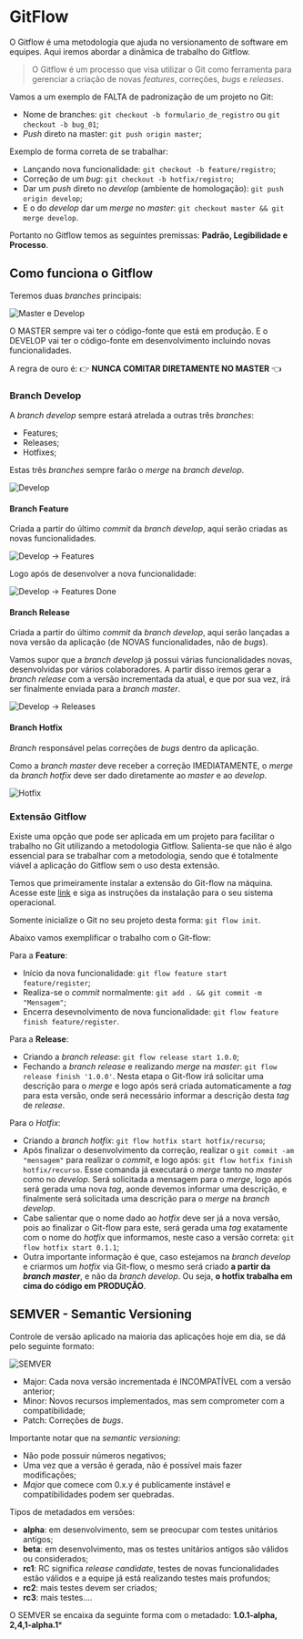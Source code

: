 # GitFlow

O Gitflow é uma metodologia que ajuda no versionamento de software em equipes. Aqui iremos abordar a dinâmica de trabalho do Gitflow.

> O Gitflow é um processo que visa utilizar o Git como ferramenta para gerenciar a criação de novas *features*, correções, *bugs* e *releases*.

Vamos a um exemplo de FALTA de padronização de um projeto no Git:

- Nome de branches: `git checkout -b formulario_de_registro` ou `git checkout -b bug_01`;
- *Push* direto na master: `git push origin master`;

Exemplo de forma correta de se trabalhar:

- Lançando nova funcionalidade: `git checkout -b feature/registro`;
- Correção de um *bug*: `git checkout -b hotfix/registro`;
- Dar um *push* direto no *develop* (ambiente de homologação): `git push origin develop`;
- E o do *develop* dar um *merge* no *master*: `git checkout master && git merge develop`.

Portanto no Gitflow temos as seguintes premissas: **Padrão, Legibilidade e Processo**.

## Como funciona o Gitflow

Teremos duas *branches* principais:

![Master e Develop](git-branches.png)

O MASTER sempre vai ter o código-fonte que está em produção. E o DEVELOP vai ter o código-fonte em desenvolvimento incluindo novas funcionalidades.

A regra de ouro é: 👉 **NUNCA COMITAR DIRETAMENTE NO MASTER** 👈

### Branch Develop

A *branch develop* sempre estará atrelada a outras três *branches*:
- Features;
- Releases;
- Hotfixes;

Estas três *branches* sempre farão o *merge* na *branch develop*.

![Develop](develop.png)

#### Branch Feature

Criada a partir do último *commit* da *branch develop*, aqui serão criadas as novas funcionalidades.

![Develop -> Features](develop-features.png)

Logo após de desenvolver a nova funcionalidade:

![Develop -> Features Done](develop-features-done.png)

#### Branch Release

Criada a partir do último *commit* da *branch develop*, aqui serão lançadas a nova versão da aplicação (de NOVAS funcionalidades, não de *bugs*).

Vamos supor que a *branch develop* já possui várias funcionalidades novas, desenvolvidas por vários colaboradores. A partir disso iremos gerar a *branch release* com a versão incrementada da atual, e que por sua vez, irá ser finalmente enviada para a *branch master*.

![Develop -> Releases](develop-releases.png)

#### Branch Hotfix

*Branch* responsável pelas correções de *bugs* dentro da aplicação.

Como a *branch master* deve receber a correção IMEDIATAMENTE, o *merge* da *branch hotfix* deve ser dado diretamente ao *master* e ao *develop*.

![Hotfix](hotfix.png)

### Extensão Gitflow

Existe uma opção que pode ser aplicada em um projeto para facilitar o trabalho no Git utilizando a metodologia Gitflow. Salienta-se que não é algo essencial para se trabalhar com a metodologia, sendo que é totalmente viável a aplicação do Gitflow sem o uso desta extensão.

Temos que primeiramente instalar a extensão do Git-flow na máquina. Acesse este [link](https://github.com/nvie/gitflow/wiki/Installation) e siga as instruções da instalação para o seu sistema operacional.

Somente inicialize o Git no seu projeto desta forma: `git flow init`.

Abaixo vamos exemplificar o trabalho com o Git-flow:

Para a **Feature**:
- Início da nova funcionalidade: `git flow feature start feature/register`;
- Realiza-se o *commit* normalmente: `git add . && git commit -m "Mensagem"`;
- Encerra desevnolvimento de nova funcionalidade: `git flow feature finish feature/register`.

Para a **Release**:
- Criando a *branch release*: `git flow release start 1.0.0`;
- Fechando a *branch release* e realizando *merge* na *master*: `git flow release finish '1.0.0'`. Nesta etapa o Git-flow irá solicitar uma descrição para o *merge* e logo após será criada automaticamente a *tag* para esta versão, onde será necessário informar a descrição desta *tag* de *release*.

Para o *Hotfix*:
- Criando a *branch hotfix*: `git flow hotfix start hotfix/recurso`;
- Após finalizar o desenvolvimento da correção, realizar o `git commit -am "mensagem"` para realizar o *commit*, e logo após: `git flow hotfix finish hotfix/recurso`. Esse comanda já executará o *merge* tanto no *master* como no *develop*. Será solicitada a mensagem para o *merge*, logo após será gerada uma nova *tag*, aonde devemos informar uma descrição, e finalmente será solicitada uma descrição para o *merge* na *branch develop*.
- Cabe salientar que o nome dado ao *hotfix* deve ser já a nova versão, pois ao finalizar o Git-flow para este, será gerada uma *tag* exatamente com o nome do *hotfix* que informamos, neste caso a versão correta: `git flow hotfix start 0.1.1`;
- Outra importante informação é que, caso estejamos na *branch develop* e criarmos um *hotfix* via Git-flow, o mesmo será criado **a partir da _branch master_**, e não da *branch develop*. Ou seja, **o hotfix trabalha em cima do código em PRODUÇÃO**.

## SEMVER - Semantic Versioning

Controle de versão aplicado na maioria das aplicações hoje em dia, se dá pelo seguinte formato:

![SEMVER](semver.png)

- Major: Cada nova versão incrementada é INCOMPATÍVEL com a versão anterior;
- Minor: Novos recursos implementados, mas sem comprometer com a compatibilidade;
- Patch: Correções de *bugs*.

Importante notar que na *semantic versioning*:

- Não pode possuir números negativos;
- Uma vez que a versão é gerada, não é possível mais fazer modificações;
- *Major* que comece com 0.x.y é publicamente instável e compatibilidades podem ser quebradas.

Tipos de metadados em versões:

- **alpha**: em desenvolvimento, sem se preocupar com testes unitários antigos;
- **beta**: em desenvolvimento, mas os testes unitários antigos são válidos ou considerados;
- **rc1**: RC significa *release candidate*, testes de novas funcionalidades estão válidos e a equipe já está realizando testes mais profundos;
- **rc2**: mais testes devem ser criados;
- **rc3**: mais testes....

O SEMVER se encaixa da seguinte forma com o metadado: **1.0.1-alpha, 2,4,1-alpha.1***